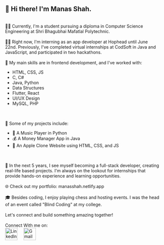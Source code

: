 <h2>👋 Hi there! I'm Manas Shah.</h2>
<br>👨‍🎓 Currently, I'm a student pursuing a diploma in Computer Science Engineering at Shri Bhagubhai Mafatlal Polytechnic.<br>
<br>👨‍💻 Right now, I'm interning as an app developer at Hophead until June 22nd. Previously, I've completed virtual internships at CodSoft in Java and JavaScript, and participated in two hackathons.<br>
<br>🌟 My main skills are in frontend development, and I've worked with:<br>
<ul>
<li>HTML, CSS, JS</li>
<li>C, C#</li>
<li>Java, Python</li>
<li>Data Structures</li>
<li>Flutter, React</li>
<li>UI/UX Design</li>
<li>MySQL, PHP</li>
</ul><br>
<br>🚀 Some of my projects include:<br>
<ul>
<li>🎵 A Music Player in Python</li>
<li>💰 A Money Manager App in Java</li>
<li>🍎 An Apple Clone Website using HTML, CSS, and JS</li>
</ul>
<br><br>
🔭 In the next 5 years, I see myself becoming a full-stack developer, creating real-life based projects. I'm always on the lookout for internships that provide hands-on experience and learning opportunities.
<br><br>
🌐 Check out my portfolio: manasshah.netlify.app
<br><br>
🎓 Besides coding, I enjoy playing chess and hosting events. I was the head of an event called "Blind Coding" at my college.<br>
<br> Let's connect and build something amazing together!<br><br>
Connect With me on:
<div align="left">
  <a href = 'https://www.linkedin.com/in/manasshah1210'>
  <img src="https://cdn.jsdelivr.net/gh/devicons/devicon/icons/linkedin/linkedin-original.svg" height="40" alt="Linkedln logo"  /></a>
  <img width="12" />
  <a href = 'mailto:manasshah1210@gmail.com'>
  <img src="https://upload.wikimedia.org/wikipedia/commons/4/4e/Gmail_Icon.png" height="40" alt="Gmail Logo"  /></a>
</div>
